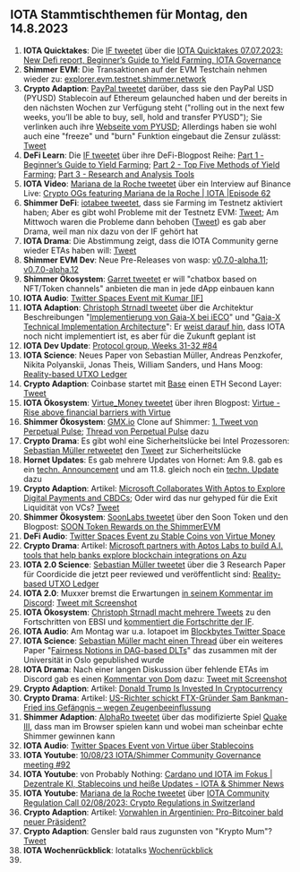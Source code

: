 ## IOTA Stammtischthemen für Montag, den 14.8.2023

1. **IOTA Quicktakes**: Die [IF tweetet](https://twitter.com/iota/status/1688475167989653505?s=20) über die [IOTA Quicktakes 07.07.2023: New Defi report, Beginner’s Guide to Yield Farming, IOTA Governance](https://www.youtube.com/watch?v=J7svHCsDFLY)
2. **Shimmer EVM**: Die Transaktionen auf der EVM Testchain nehmen wieder zu: [explorer.evm.testnet.shimmer.network](https://explorer.evm.testnet.shimmer.network/)
3. **Crypto Adaption**: [PayPal tweetet](https://twitter.com/PayPal/status/1688552795278872576?s=20) darüber, dass sie den PayPal USD (PYUSD) Stablecoin auf Ethereum gelaunched haben und der bereits in den nächsten Wochen zur Verfügung steht ("rolling out in the next few weeks, you’ll be able to buy, sell, hold and transfer PYUSD"); Sie verlinken auch ihre [Webseite vom PYUSD](https://www.paypal.com/us/digital-wallet/manage-money/crypto/pyusd); Allerdings haben sie wohl auch eine "freeze" und "burn" Funktion eingebaut die Zensur zulässt: [Tweet](https://twitter.com/BTC_Culture/status/1688610579156516864?s=20)
4. **DeFi Learn**: Die [IF tweetet](https://twitter.com/iota/status/1688475179352043521?s=20) über ihre DeFi-Blogpost Reihe: [Part 1 - Beginner’s Guide to Yield Farming](https://blog.shimmer.network/beginners-guide-yield-farming-part-1/); [Part 2 - Top Five Methods of Yield Farming](https://blog.shimmer.network/beginners-guide-yield-farming-part-2/); [Part 3 - Research and Analysis Tools](https://blog.shimmer.network/beginners-guide-yield-farming-part-3/)
5. **IOTA Video**: [Mariana de la Roche tweetet](https://twitter.com/Marianadlrw/status/1688834267495682049?s=20) über ein Interview auf Binance Live: [Crypto OGs featuring Mariana de la Roche | IOTA |Episode 62](https://www.binance.com/en/live/video?roomId=2147215)
6. **Shimmer DeFi**: [iotabee tweetet](https://twitter.com/iotabee/status/1688863771312504832?s=20), dass sie Farming im Testnetz aktiviert haben; Aber es gibt wohl Probleme mit der Testnetz EVM: [Tweet](https://twitter.com/iotabee/status/1688888902147538945?s=20); Am Mittwoch waren die Probleme dann behoben ([Tweet](https://twitter.com/iotabee/status/1689179069018222593?s=20)) es gab aber Drama, weil man nix dazu von der IF gehört hat
7. **IOTA Drama**: Die Abstimmung zeigt, dass die IOTA Community gerne wieder ETAs haben will: [Tweet](https://twitter.com/ThomasQvOG/status/1688554188102389760?s=20)
8. **Shimmer EVM Dev**: Neue Pre-Releases von wasp: [v0.7.0-alpha.11](https://github.com/iotaledger/wasp/releases/tag/v0.7.0-alpha.11); [v0.7.0-alpha.12](https://github.com/iotaledger/wasp/releases/tag/v0.7.0-alpha.12)
9. **Shimmer Ökosystem**: [Garret tweetet](https://twitter.com/GarrettBullish/status/1688745348049854464?s=20) er will "chatbox based on NFT/Token channels" anbieten die man in jede dApp einbauen kann
10. **IOTA Audio**: [Twitter Spaces Event mit Kumar [IF]](https://twitter.com/routerprotocol/status/1688889870239076352?s=20)
11. **IOTA Adaption**: [Christoph Strnadl tweetet](https://twitter.com/archimate/status/1689229384090071040?s=20) über die Architektur Beschreibungen "[Implementierung von Gaia-X bei iECO](https://ieco-gaiax.de/technische-gaia-x-architektur/)" und "[Gaia-X Technical Implementation Architecture](https://ieco-gaiax.de/wp-content/uploads/2023/08/iECO-Gaia-X-Technical-Implementation-Architecture_v1.10.pdf)": Er [weist darauf hin](https://twitter.com/archimate/status/1689232975920074752?s=20), dass IOTA noch nicht implementiert ist, es aber für die Zukunft geplant ist
12. **IOTA Dev Update**: [Protocol group, Weeks 31-32 #84](https://github.com/iotaledger/research-updates/discussions/84)
13. **IOTA Science**: Neues Paper von Sebastian Müller, Andreas Penzkofer, Nikita Polyanskii, Jonas Theis, William Sanders, und Hans Moog: [Reality-based UTXO Ledger](https://arxiv.org/pdf/2205.01345.pdf)
14. **Crypto Adaption**: Coinbase startet mit [Base](https://onchainsummer.xyz/base) einen ETH Second Layer: [Tweet](https://twitter.com/BuildOnBase/status/1689321221715017728?s=20)
15. **IOTA Ökosystem**: [Virtue_Money tweetet](https://twitter.com/Virtue_Money/status/1689280724749148161?s=20) über ihren Blogpost: [Virtue - Rise above financial barriers with Virtue](https://virtue.money/)
16. **Shimmer Ökosystem**: [GMX.io](https://gmx.io/#/) Clone auf Shimmer: [1. Tweet von Perpetual Pulse](https://twitter.com/PerpetualPulse/status/1689230346880012288?s=20); [Thread von Perpetual Pulse](https://twitter.com/PerpetualPulse/status/1689272096986124288?s=20) dazu
17. **Crypto Drama**: Es gibt wohl eine Sicherheitslücke bei Intel Prozessoren: [Sebastian Müller retweetet](https://twitter.com/NaitsabesMue/status/1689510560579084289?s=20) den [Tweet](https://twitter.com/miroyato/status/1689133215879970816?s=20) zur Sicherheitslücke 
18. **Hornet Updates**: Es gab mehrere Updates von Hornet: Am 9.8. gab es ein [techn. Announcement](https://discord.com/channels/397872799483428865/800810467928309790/1138905888879550515) und am 11.8. gleich noch ein [techn. Update](https://discord.com/channels/397872799483428865/800810467928309790/1139543570592845860) dazu
19. **Crypto Adaption**: Artikel: [Microsoft Collaborates With Aptos to Explore Digital Payments and CBDCs](https://watcher.guru/news/microsoft-collaborates-with-aptos-to-explore-digital-payments-and-cbdcs); Oder wird das nur gehyped für die Exit Liquidität von VCs? [Tweet]()
20. **Shimmer Ökosystem**: [SoonLabs tweetet](https://twitter.com/soon_labs/status/1689536014673707009?s=20) über den Soon Token und den Blogpost: [SOON Token Rewards on the ShimmerEVM](https://soonlabs.medium.com/soon-token-rewards-on-the-shimmerevm-9c0277657b39)
21. **DeFi Audio**: [Twitter Spaces Event zu Stable Coins von Virtue Money](https://twitter.com/Virtue_Money/status/1687093645554700288?s=20)
22. **Crypto Drama**: Artikel: [Microsoft partners with Aptos Labs to build A.I. tools that help banks explore blockchain integrations on Azu](https://fortune.com/crypto/2023/08/09/microsoft-aptos-labs-ai-blockchain-partnership-github-copilot-aptos-assistant-chatgpt/)
23. **IOTA 2.0 Science**: [Sebastian Müller tweetet](https://twitter.com/NaitsabesMue/status/1689603047444336642?s=20) über die 3 Research Paper für Coordicide die jetzt peer reviewed und veröffentlicht sind: [Reality-based UTXO Ledger](https://arxiv.org/abs/2205.01345)
24. **IOTA 2.0**: Muxxer bremst die Erwartungen [in seinem Kommentar im Discord](https://discord.com/channels/397872799483428865/930452985270632498/1139226100527026266): [Tweet mit Screenshot](https://twitter.com/Vrom14286662/status/1689864259356766209?s=20)
25. **IOTA Ökosystem**: [Christoph Strnadl macht mehrere Tweets](https://twitter.com/archimate/status/1690647999116881920?s=20) zu den Fortschritten von EBSI und [kommentiert die Fortschritte der IF](https://twitter.com/archimate/status/1690648755505127424?s=20). 
26. **IOTA Audio**: Am Montag war u.a. Iotapoet im [Blockbytes Twitter Space](https://twitter.com/blockbytescom/status/1690476407372095489?s=20)
27. **IOTA Science**: [Sebastian Müller macht einen Thread](https://twitter.com/NaitsabesMue/status/1690333570748022784?s=20) über ein weiteres Paper "[Fairness Notions in DAG-based DLTs](https://arxiv.org/abs/2308.04831)" das zusammen mit der Universität in Oslo gepublished wurde
28. **IOTA Drama**: Nach einer langen Diskussion über fehlende ETAs im Discord gab es einen [Kommentar von Dom](https://discord.com/channels/397872799483428865/397872799483428867/1139648615116181585) dazu: [Tweet mit Screenshot](https://twitter.com/Vrom14286662/status/1690250485423304704?s=20)
29. **Crypto Adaption**: Artikel: [Donald Trump Is Invested In Cryptocurrency](https://www.forbes.com/sites/zacheverson/2023/08/11/donald-trump-is-invested-in-cryptocurrency/?sh=25232ad53910)
30. **Crypto Drama**: Artikel: [US-Richter schickt FTX-Gründer Sam Bankman-Fried ins Gefängnis – wegen Zeugenbeeinflussung](https://www.blocktrainer.de/us-richter-schickt-ftx-gruender-sam-bankman-fried-ins-gefaengnis-wegen-zeugenbeeinflussung/)
31. **Shimmer Adaption**: [AlphaRo tweetet](https://twitter.com/0xAlphaRho/status/1689909692112228352?s=20) über das modifizierte Spiel [Quake III](https://netnemesis.io/games-overview), dass man im Browser spielen kann und wobei man scheinbar echte Shimmer gewinnen kann
32. **IOTA Audio**: [Twitter Spaces Event von Virtue über Stablecoins](https://twitter.com/Virtue_Money/status/1687093645554700288?s=20)
33. **IOTA Youtube**: [10/08/23 IOTA/Shimmer Community Governance meeting #92](https://www.youtube.com/watch?v=RA_CITY_JT4)
34. **IOTA Youtube**: von Probably Nothing: [Cardano und IOTA im Fokus | Dezentrale KI, Stablecoins und heiße Updates - IOTA & Shimmer News](https://www.youtube.com/watch?v=2qAq5CHCBpQ&t=219s)
35. **IOTA Youtube**: [Mariana de la Roche tweetet](https://twitter.com/Marianadlrw/status/1691095860539764736?s=20) über [IOTA Community Regulation Call 02/08/2023: Crypto Regulations in Switzerland](https://www.youtube.com/watch?v=0GOog4TBKqY)
36. **Crypto Adaption**: Artikel: [Vorwahlen in Argentinien: Pro-Bitcoiner bald neuer Präsident?](https://www.blocktrainer.de/vorwahlen-in-argentinien-pro-bitcoiner-bald-neuer-praesident/?=twitter)
37. **Crypto Adaption**: Gensler bald raus zugunsten von "Krypto Mum"? [Tweet](https://twitter.com/hoss_crypto/status/1691023145522663424?s=20)
38. **IOTA Wochenrückblick**: Iotatalks [Wochenrückblick](https://www.iota-talk.com/index.php?article/314-wochenr%C3%BCckblick-vom-6-bis-12-august-2023/)
39. 
